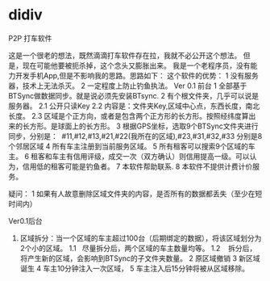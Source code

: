# didiv
P2P 打车软件


 这是一个很老的想法，既然滴滴打车软件存在拉，我就不必公开这个想法。 但是，现在可能他要被扼杀掉，这个念头又膨胀出来。
 我是一个老程序员，没有能力开发手机App,但是不影响我的思路。思路如下：
 这个软件的优势：
 1 没有服务器，技术上无法杀灭。
 2 一定程度上防止钓鱼执法。
 Ver 0.1 前台
 1 全部基于BTSync做数据同步。就是说必须先安装BTsync.
 2 有个根文件夹，几乎可以说是服务器。
 2.1 公开只读Key
 2.2 内容是：文件夹Key,区域中心点，东西长度，南北长度。
 2.3 区域是个正方向，或者是包含两个正方形的长方形。按照经纬度算出来的长方形。是球面上的长方形。
 3 根据GPS坐标，选取9个BTSync文件夹进行同步，分别是：  #11,#12,#13,#21,#22(我所在的区域),#23,#31,#32,#33 分别是8个邻居区域
 4 所有车主注册到当前服务区域。
 5 所有租客可以搜索9个区域的车主。
 6 租客和车主有信用评级，成交一次（双方确认）则信用提高一级。可以认为，信用低的租客可能是钓鱼者。
 7 本软件帮助联系.
 8 本软件不提供计费计价服务。
 
 疑问：
 1 如果有人故意删除区域文件夹的内容，是否所有的数据都丢失（至少在短时间内）
 
 
 Ver0.1后台
 1. 区域拆分：当一个区域的车主超过100台（后期绑定的数据），将该区域划分为2个小的区域。
 1.1    尽量拆分后，两个区域的车主数量均等。
 1.2    拆分后，将产生新的区域，会影响到BTSync的子文件夹数量。
 2 原区域撤销
 3 新区域诞生 
 4 车主10分钟注入一次区域，
 5 车主注入后15分钟将被从区域移除。
 
 
